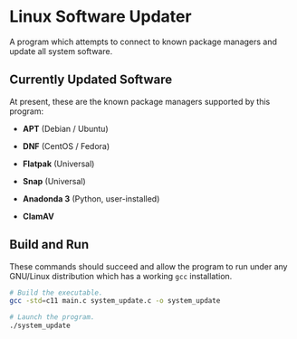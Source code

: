 # Linux Software Updater

A program which attempts to connect to known package managers and update all
system software.

## Currently Updated Software

At present, these are the known package managers supported by this program:

- **APT** (Debian / Ubuntu)
- **DNF** (CentOS / Fedora)

- **Flatpak** (Universal)
- **Snap** (Universal)

- **Anadonda 3** (Python, user-installed)

- **ClamAV**

## Build and Run

These commands should succeed and allow the program to run under any GNU/Linux
distribution which has a working `gcc` installation.

```bash
# Build the executable.
gcc -std=c11 main.c system_update.c -o system_update

# Launch the program.
./system_update
```
